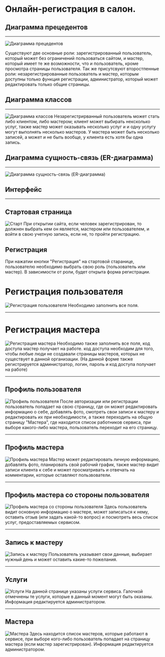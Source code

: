 Онлайн-регистрация в салон.
========================

## Диаграмма прецедентов ##

--------

![Диаграмма прецедентов](https://pp.userapi.com/c639724/v639724932/11611/d-SpFch5_AU.jpg "Диаграмма прецедентов")


Существуют две основные роли: зарегистрированный пользователь, который может без ограничений пользоваться сайтом, и мастер, который имеет 
те же возможности, что и пользователь, кроме просмотра страницы пользователя.
Так же присутсвуют второстпенные роли: незарегистрированные пользователь и мастер, которым доступны только функция регистрации, администратор, который может редактировать только общие страницы.

## Диаграмма классов ##

--------

![Диаграмма классов](https://pp.userapi.com/c639724/v639724932/12761/QGKGfRde8Kk.jpg "Диаграмма классов")
Незарегистрирванный пользователь может стать либо клиентом, либо мастером; клиент может выбирать нексколько услуг, также мастер может оказывать несколько услуг и и одну услугу могут выполнять несколько мастеров. У мастера может быть несколько записей, а может и не быть вообще, у клиента есть хотя бы одна запись.

## Диаграмма сущность-связь (ER-диаграмма)  ##

--------

![Диаграмма сущность-связь (ER-диаграмма)](https://pp.userapi.com/c639724/v639724932/1276c/Tvszx8dqm9A.jpg "Диаграмма сущность-связь (ER-диаграмма)")

## Интерфейс ##

-----------

## Стартовая страница ##

![Старт](https://pp.userapi.com/c639724/v639724932/1161e/Dj6Y-LSENSM.jpg "Стартовая страница") 
При открытии сайта, если человек зарегистрирован, то должнен выбрать кем он является, мастером или пользователем, и войти в свою учетную запись, если не, то пройти регистрацию.

## Регистрация ##


При нажатии кнопки "Регистрация" на стартовой старанице, пользователю необходимо выбрать свою роль (пользователь или мастер). В зависимости от роли, будет открыта форма регистрации.

# Регистрация пользователя #

![Регистрация пользователя](https://pp.userapi.com/c639724/v639724932/1165a/fDMVhiqrjCI.jpg "Регистрация пользователя")
Необходимо заполнить все поля.

-----------

# Регистрация мастера #

![Регистрация мастера](https://pp.userapi.com/c639724/v639724932/11663/1WOrvTxA_dE.jpg "Регистрация мастера")
Необходимо также заполнить все поля, код доступа мастер получает на работе. код доступа необходим для того, чтобы любые люди не создавали страницы мастеров, которых не существует в данной организации. (На данной форме также регистрируется администратор, логин, пароль и код доступа получает на работе)

-----------


## Профиль пользователя ##
![Профиль пользователя](https://pp.userapi.com/c639724/v639724932/1166c/4EZzgWnExpo.jpg "Профиль пользователя")
После авторизации или регистрации пользователь попадает на свою страницу, где он может редактировать информацию о себе, добавлять фото, смотреть свои записи к мастеру и редактировать их при необходимости, а также переходить на общую страницу "Мастера", где находится список работников сервиса, при выборе какого-либо мастера, пользователь переходит на его страницу.

-----------
## Профиль мастера ##

![Профиль мастера](https://pp.userapi.com/c639724/v639724932/116bf/F1U3634XuYM.jpg "Профиль мастера")
Мастер может редактировать личную информацию, добавлять фото, планировать свой рабочий график, также мастер видит записи клиента к себе и может просматривать и отвечать на комментарии, которые оставляют пользвователи.

-----------

## Профиль мастера со стороны пользователя ##
![Профиль мастера со стороны пользователя](https://pp.userapi.com/c639724/v639724932/116c8/U3KGcu0oGUo.jpg "Профиль мастера со стороны пользователя")
Здесь пользователь видит основную информацию о мастере, может записаться к нему, оставить отзыв (или задать какой-то вопрос) и посмотреть весь список услуг, предоставляемых сервисом.

-----------

## Запись к мастеру ##
![Запись к мастеру](https://pp.userapi.com/c639724/v639724932/116de/4OXKcFn9QWA.jpg "Запись к мастеру")
Пользователь указывает свои данные, выбирает нужный день и может оставить какие-то пожелания.

-----------

## Услуги ##


![Услуги](https://pp.userapi.com/c639724/v639724932/116d1/XUb5-ZVlFCg.jpg "Услуги")
На данной странице указаны услуги сервиса. Галочкой отмечнены те услуги, которые в данный момент могут быть оказаны. Информация редактируется администратором.

-----------

## Мастера ##
![Мастера](https://pp.userapi.com/c639724/v639724932/116e7/1kXpzNapixM.jpg "Мастера")
Здесь находится список мастеров, которые работают в сервисе, при выборе кого-либо пользователь попадает на страницу мастера (если мастер зарегистрирован). Информация редактируется администратором.


















